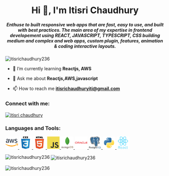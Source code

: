 <h1 align="center">Hi 👋, I'm Itisri Chaudhury</h1>
<h5 align="center"> Enthuse to built responsive web apps that are fast, easy to use, and built with best practices. The main area of my expertise in frontend developement  using  REACT, JAVASCRIPT, TYPESCRIPT, CSS building  medium and complex and web apps, custom plugin, features, animation &  coding interactive layouts.</h5>

<p align="left"> <img src="https://komarev.com/ghpvc/?username=itisrichaudhury236&label=Profile%20views&color=0e75b6&style=flat" alt="itisrichaudhury236" /> </p>

- 🌱 I’m currently learning **Reactjs, AWS**

- 💬 Ask me about **Reactjs,AWS,javascript**

- 📫 How to reach me **itisrichaudhuryiti@gmail.com**

<h3 align="left">Connect with me:</h3>
<p align="left">
<a href="https://linkedin.com/in/itisri chaudhury" target="blank"><img align="center" src="https://raw.githubusercontent.com/rahuldkjain/github-profile-readme-generator/master/src/images/icons/Social/linked-in-alt.svg" alt="itisri chaudhury" height="30" width="40" /></a>
</p>

<h3 align="left">Languages and Tools:</h3>
<p align="left"> <a href="https://aws.amazon.com" target="_blank" rel="noreferrer"> <img src="https://raw.githubusercontent.com/devicons/devicon/master/icons/amazonwebservices/amazonwebservices-original-wordmark.svg" alt="aws" width="40" height="40"/> </a> <a href="https://www.w3schools.com/css/" target="_blank" rel="noreferrer"> <img src="https://raw.githubusercontent.com/devicons/devicon/master/icons/css3/css3-original-wordmark.svg" alt="css3" width="40" height="40"/> </a> <a href="https://www.w3.org/html/" target="_blank" rel="noreferrer"> <img src="https://raw.githubusercontent.com/devicons/devicon/master/icons/html5/html5-original-wordmark.svg" alt="html5" width="40" height="40"/> </a> <a href="https://developer.mozilla.org/en-US/docs/Web/JavaScript" target="_blank" rel="noreferrer"> <img src="https://raw.githubusercontent.com/devicons/devicon/master/icons/javascript/javascript-original.svg" alt="javascript" width="40" height="40"/> </a> <a href="https://www.mongodb.com/" target="_blank" rel="noreferrer"> <img src="https://raw.githubusercontent.com/devicons/devicon/master/icons/mongodb/mongodb-original-wordmark.svg" alt="mongodb" width="40" height="40"/> </a> <a href="https://www.oracle.com/" target="_blank" rel="noreferrer"> <img src="https://raw.githubusercontent.com/devicons/devicon/master/icons/oracle/oracle-original.svg" alt="oracle" width="40" height="40"/> </a> <a href="https://www.postgresql.org" target="_blank" rel="noreferrer"> <img src="https://raw.githubusercontent.com/devicons/devicon/master/icons/postgresql/postgresql-original-wordmark.svg" alt="postgresql" width="40" height="40"/> </a> <a href="https://www.python.org" target="_blank" rel="noreferrer"> <img src="https://raw.githubusercontent.com/devicons/devicon/master/icons/python/python-original.svg" alt="python" width="40" height="40"/> </a> <a href="https://reactjs.org/" target="_blank" rel="noreferrer"> <img src="https://raw.githubusercontent.com/devicons/devicon/master/icons/react/react-original-wordmark.svg" alt="react" width="40" height="40"/> </a> </p>

<p><img align="left" src="https://github-readme-stats.vercel.app/api/top-langs?username=itisrichaudhury236&show_icons=true&locale=en&layout=compact" alt="itisrichaudhury236" /></p>

<p>&nbsp;<img align="center" src="https://github-readme-stats.vercel.app/api?username=itisrichaudhury236&show_icons=true&locale=en" alt="itisrichaudhury236" /></p>

<p><img align="center" src="https://github-readme-streak-stats.herokuapp.com/?user=itisrichaudhury236&" alt="itisrichaudhury236" /></p>
